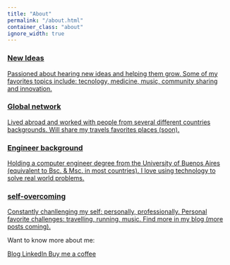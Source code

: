```yaml
---
title: "About"
permalink: "/about.html"
container_class: "about"
ignore_width: true
---
```

<!-- Example took from: https://bootsnipp.com/snippets/Q0ppE -->
<div class="container" id="about">
    <div class="row">
        <div class="col-md-12">
            <div class="main-timeline">
                <a href="#" class="timeline">
                    <div class="timeline-icon"><i class="fa fa-rocket"></i></div>
                    <div class="timeline-content">
                        <h3 class="title">New Ideas</h3>
                        <p class="description">
                            Passioned about hearing new ideas and helping them grow. Some of my favorites topics include: tecnology, medicine, music, community sharing and innovation.
                        </p>
                    </div>
                </a>
                <a href="#" class="timeline">
                    <div class="timeline-icon"><i class="fa fa-map-marked-alt"></i></div>
                    <div class="timeline-content">
                        <h3 class="title">Global network</h3>
                        <p class="description">
                            Lived abroad and worked with people from several different countries backgrounds. 
                            Will share my travels favorites places (soon).
                        </p>
                    </div>
                </a>
                <a href="#" class="timeline">
                    <div class="timeline-icon"><i class="fa fa-laptop-code"></i></div>
                    <div class="timeline-content">
                        <h3 class="title">Engineer background</h3>
                        <p class="description">
                            Holding a computer engineer degree from the University of Buenos Aires (equivalent to Bsc. & Msc. in most countries). I love using technology to solve real world problems.
                        </p>
                    </div>
                </a>
                <a href="#" class="timeline">
                    <div class="timeline-icon"><i class="fa fa-chart-line"></i></div>
                    <div class="timeline-content">
                        <h3 class="title">self-overcoming</h3>
                        <p class="description">
                            Constantly chanllenging my self: personally, professionally. Personal favorite challenges: travelling, running, music. Find more in my blog (more posts coming).
                        </p>
                    </div>
                </a>
            </div>
        </div>
    </div>
</div>

Want to know more about me:

<a href="{{site.medium}}" class="btn btn-outline-dark btn-round">
    <i class="fab fa-medium-m"></i> Blog
</a>
<a class="btn btn-outline-dark btn-round" href="{{site.linkedin}}">
    <i class="fab fa-linkedin-in"></i> LinkedIn
</a> 
<a class="btn btn-outline-dark btn-round" href="{{site.baseurl}}/buy-me-a-coffee.html"> <i class="fa fa-coffee"></i> Buy me a coffee
</a>